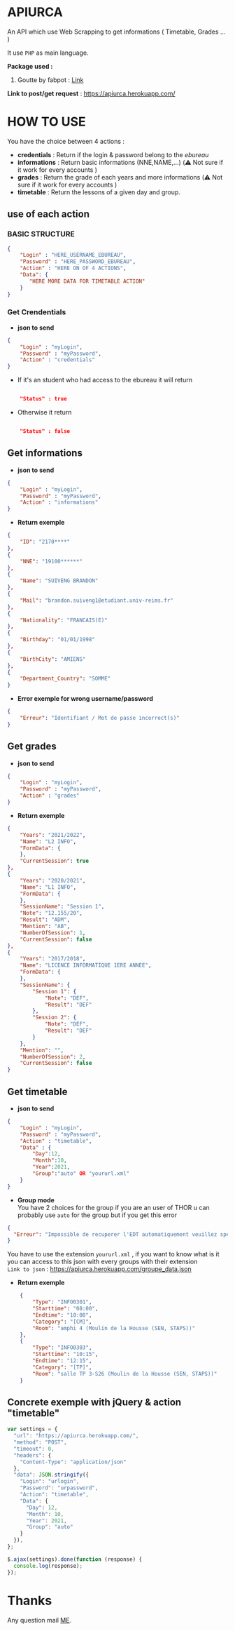 
# APIURCA
An API which use Web Scrapping to get informations ( Timetable, Grades ... ) 

It use `PHP` as main language.



**Package used :**
 1. Goutte by fabpot : [Link](https://packagist.org/packages/fabpot/goutte)
 
**Link to post/get request** : https://apiurca.herokuapp.com/

# HOW TO USE

You have the choice between 4 actions : 

 - **credentials** : Return if the login & password belong to the *ebureau*
 - **informations** : Return basic informations (NNE,NAME,...)  (⚠️ Not sure if it work for every accounts )
 - **grades** : Return the grade of each years and more informations (⚠️ Not sure if it work for every accounts )
 - **timetable** : Return the lessons of a given day and group.

## use of each action

### BASIC STRUCTURE

```json
{
    "Login" : "HERE_USERNAME_EBUREAU",
    "Password" : "HERE_PASSWORD_EBUREAU",
    "Action" : "HERE ON OF 4 ACTIONS",
    "Data": {
       "HERE MORE DATA FOR TIMETABLE ACTION"
    }
}
```

### Get Crendentials

- **json to send**

```json
{
    "Login" : "myLogin",
    "Password" : "myPassword",
    "Action" : "credentials"
}
```
- If it's an student who had access to the ebureau it will return 
```json

    "Status" : true

```
- Otherwise it return 
```json

    "Status" : false

```

## Get informations

- **json to send**

```json
{
    "Login" : "myLogin",
    "Password" : "myPassword",
    "Action" : "informations"
}
```
- **Return exemple** 

```json
{   
    "ID": "2170****"
},
{
    "NNE": "19100******"
},
{
    "Name": "SUIVENG BRANDON"
},
{
    "Mail": "brandon.suiveng1@etudiant.univ-reims.fr"
},
{
    "Nationality": "FRANCAIS(E)"
},
{
    "Birthday": "01/01/1998"
},
{
    "BirthCity": "AMIENS"
},
{
    "Department_Country": "SOMME"
}
```
- **Error exemple for wrong username/password**

```json
{
    "Erreur": "Identifiant / Mot de passe incorrect(s)"
}
```

## Get grades

- **json to send**

```json
{
    "Login" : "myLogin",
    "Password" : "myPassword",
    "Action" : "grades"
}
```
- **Return exemple** 

```json
{
    "Years": "2021/2022",
    "Name": "L2 INFO",
    "FormData": {
    },
    "CurrentSession": true
},
{
    "Years": "2020/2021",
    "Name": "L1 INFO",
    "FormData": {
    },
    "SessionName": "Session 1",
    "Note": "12.155/20",
    "Result": "ADM",
    "Mention": "AB",
    "NumberOfSession": 1,
    "CurrentSession": false
},
{
    "Years": "2017/2018",
    "Name": "LICENCE INFORMATIQUE 1ERE ANNEE",
    "FormData": {
    },
    "SessionName": {
        "Session 1": {
            "Note": "DEF",
            "Result": "DEF"
        },
        "Session 2": {
            "Note": "DEF",
            "Result": "DEF"
        }
    },
    "Mention": "",
    "NumberOfSession": 2,
    "CurrentSession": false
}
```

## Get timetable

- **json to send**

```json
{
    "Login" : "myLogin",
    "Password" : "myPassword",
    "Action" : "timetable",
    "Data" : {
        "Day":12,
        "Month":10,
        "Year":2021,
        "Group":"auto" OR "yoururl.xml"
    }
}
```

- **Group mode**<br />
  You have 2 choices for the group if you are an user of THOR u can probably use `auto` for the group but if you get this error 
```json
{
  "Erreur": "Impossible de recuperer l'EDT automatiquement veuillez specifier un groupe a la cle 'Group' "
}
```
  You have to use the extension `yoururl.xml` , if you want to know what is it you can access to this json with every groups with their extension <br />
  `Link to json` : https://apiurca.herokuapp.com/groupe_data.json
  
- **Return exemple**
```json
    {
        "Type": "INFO0301",
        "Starttime": "08:00",
        "Endtime": "10:00",
        "Category": "[CM]",
        "Room": "amphi 4 (Moulin de la Housse (SEN, STAPS))"
    },
    {
        "Type": "INFO0303",
        "Starttime": "10:15",
        "Endtime": "12:15",
        "Category": "[TP]",
        "Room": "salle TP 3-S26 (Moulin de la Housse (SEN, STAPS))"
    }
```
## Concrete exemple with jQuery & action "timetable"
```js
var settings = {
  "url": "https://apiurca.herokuapp.com/",
  "method": "POST",
  "timeout": 0,
  "headers": {
    "Content-Type": "application/json"
  },
  "data": JSON.stringify({
    "Login": "urlogin",
    "Password": "urpassword",
    "Action": "timetable",
    "Data": {
      "Day": 12,
      "Month": 10,
      "Year": 2021,
      "Group": "auto"
    }
  }),
};

$.ajax(settings).done(function (response) {
  console.log(response);
});
```

# Thanks
  Any question mail [ME](mailto:suivengbrandon@gmail).
